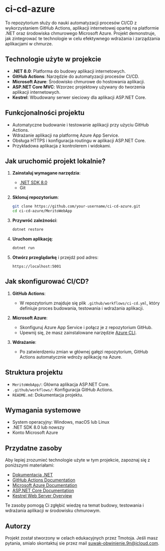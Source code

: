 # ci-cd-azure

To repozytorium służy do nauki automatyzacji procesów CI/CD z wykorzystaniem GitHub Actions, aplikacji internetowej opartej na platformie .NET oraz środowiska chmurowego Microsoft Azure. Projekt demonstruje, jak zintegrować te technologie w celu efektywnego wdrażania i zarządzania aplikacjami w chmurze.

## Technologie użyte w projekcie

- **.NET 8.0**: Platforma do budowy aplikacji internetowych.
- **GitHub Actions**: Narzędzie do automatyzacji procesów CI/CD.
- **Microsoft Azure**: Środowisko chmurowe do hostowania aplikacji.
- **ASP.NET Core MVC**: Wzorzec projektowy używany do tworzenia aplikacji internetowych.
- **Kestrel**: Wbudowany serwer sieciowy dla aplikacji ASP.NET Core.

## Funkcjonalności projektu

- Automatyczne budowanie i testowanie aplikacji przy użyciu GitHub Actions.
- Wdrażanie aplikacji na platformę Azure App Service.
- Obsługa HTTPS i konfiguracja routingu w aplikacji ASP.NET Core.
- Przykładowa aplikacja z kontrolerem i widokami.

## Jak uruchomić projekt lokalnie?

1. **Zainstaluj wymagane narzędzia**:
   - [.NET SDK 8.0](https://dotnet.microsoft.com/download/dotnet/8.0)
   - Git

2. **Sklonuj repozytorium**:
   ```bash
   git clone https://github.com/your-username/ci-cd-azure.git
   cd ci-cd-azure/MeritoWebApp
   ```

3. **Przywróć zależności**:
   ```bash
   dotnet restore
   ```

4. **Uruchom aplikację**:
   ```bash
   dotnet run
   ```

5. **Otwórz przeglądarkę** i przejdź pod adres:
   ```
   https://localhost:5001
   ```

## Jak skonfigurować CI/CD?

1. **GitHub Actions**:
   - W repozytorium znajduje się plik `.github/workflows/ci-cd.yml`, który definiuje proces budowania, testowania i wdrażania aplikacji.

2. **Microsoft Azure**:
   - Skonfiguruj Azure App Service i połącz je z repozytorium GitHub.
   - Upewnij się, że masz zainstalowane narzędzie [Azure CLI](https://learn.microsoft.com/en-us/cli/azure/install-azure-cli).

3. **Wdrażanie**:
   - Po zatwierdzeniu zmian w głównej gałęzi repozytorium, GitHub Actions automatycznie wdroży aplikację na Azure.

## Struktura projektu

- `MeritoWebApp/`: Główna aplikacja ASP.NET Core.
- `.github/workflows/`: Konfiguracja GitHub Actions.
- `README.md`: Dokumentacja projektu.

## Wymagania systemowe

- System operacyjny: Windows, macOS lub Linux
- .NET SDK 8.0 lub nowszy
- Konto Microsoft Azure

## Przydatne zasoby

Aby lepiej zrozumieć technologie użyte w tym projekcie, zapoznaj się z poniższymi materiałami:

- [Dokumentacja .NET](https://learn.microsoft.com/en-us/dotnet/)
- [GitHub Actions Documentation](https://docs.github.com/en/actions)
- [Microsoft Azure Documentation](https://learn.microsoft.com/en-us/azure/)
- [ASP.NET Core Documentation](https://learn.microsoft.com/en-us/aspnet/core/)
- [Kestrel Web Server Overview](https://learn.microsoft.com/en-us/aspnet/core/fundamentals/servers/kestrel)

Te zasoby pomogą Ci zgłębić wiedzę na temat budowy, testowania i wdrażania aplikacji w środowisku chmurowym.

## Autorzy

Projekt został stworzony w celach edukacyjnych przez Tmotoja. Jeśli masz pytania, smialo skontaktuj sie przez mail suwak-obwinienie.9n@icloud.com.
